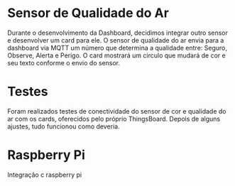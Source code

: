 # Sensor de Qualidade do Ar

Durante o desenvolvimento da Dashboard, decidimos integrar outro sensor e desenvolver um card para ele. O sensor de qualidade do ar envia para a dashboard via MQTT um número que determina a qualidade entre: Seguro, Observe, Alerta e Perigo. O card mostrará um circulo que mudará de cor e seu texto conforme o envio do sensor.

# Testes

Foram realizados testes de conectividade do sensor de cor e qualidade do ar com os cards, oferecidos pelo próprio ThingsBoard. Depois de alguns ajustes, tudo funcionou como deveria.

# Raspberry Pi

Integração c raspberry pi
